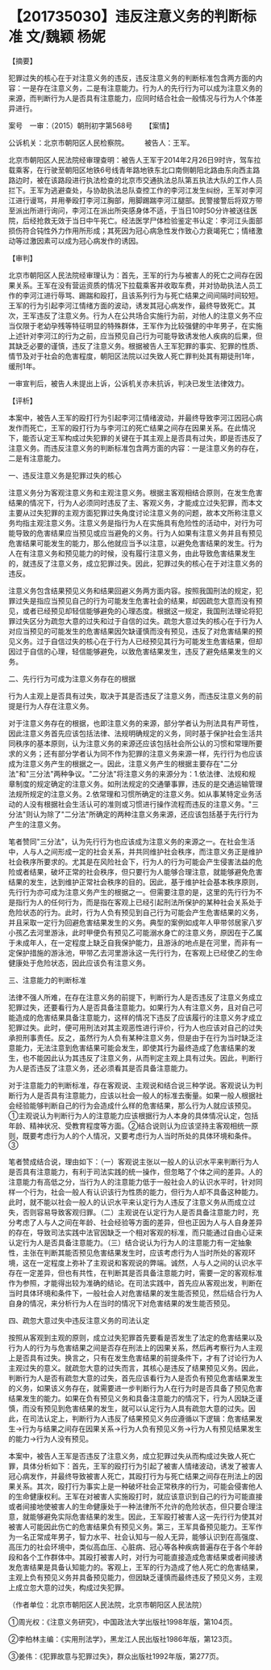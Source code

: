 # 【201735030】违反注意义务的判断标准 文/魏颖 杨妮

【摘要】

犯罪过失的核心在于对注意义务的违反，违反注意义务的判断标准包含两方面的内容：一是存在注意义务，二是有注意能力。行为人的先行行为可以成为注意义务的来源，而判断行为人是否具有注意能力，应同时结合社会一般情况与行为人个体差异进行。

案号　一审：（2015）朝刑初字第568号 　　【案情】

公诉机关：北京市朝阳区人民检察院。 　　被告人：王军。

北京市朝阳区人民法院经审理查明：被告人王军于2014年2月26日9时许，驾车拉载乘客，在行驶至朝阳区地铁6号线青年路地铁东北口南侧朝阳北路由东向西主路路边时，被在该路段进行执法检查的北京市交通执法总队第五执法大队的工作人员拦下。王军为逃避查处，与协助执法总队查控工作的李河江发生纠纷，王军对李河江进行谩骂，并用拳殴打李河江胸部，用脚踢踹李河江腿部。民警接警后将双方带至派出所进行询问，李河江在派出所突感身体不适，于当日10时50分许被送往医院，后经抢救无效于当日中午死亡。经法医学尸体检验鉴定书认定：李河江头面部损伤符合钝性外力作用所形成；其死因为冠心病急性发作致心力衰竭死亡；情绪激动等过激因素可以成为冠心病发作的诱因。

【审判】

北京市朝阳区人民法院经审理认为：首先，王军的行为与被害人的死亡之间存在因果关系。王军在没有营运资质的情况下拉载乘客并收取车费，并对协助执法人员工作的李河江进行辱骂、踢踹和殴打，且该系列行为与死亡结果之间间隔时间较短。王军的行为引起李河江情绪方面的波动，诱发其冠心病发作，最终导致死亡。其次，王军违反了注意义务。行为人在公共场合实施行为前，对他人的注意义务不应当仅限于老幼孕残等特征明显的特殊群体，王军作为比较强健的中年男子，在实施上述针对李河江的行为之前，应当预见自己行为可能导致诱发他人疾病的后果，但其缺乏必要的谨慎，违反了注意义务。根据被告人王军犯罪的事实、犯罪的性质、情节及对于社会的危害程度，朝阳区法院以过失致人死亡罪判处其有期徒刑1年，缓刑1年。

一审宣判后，被告人未提出上诉，公诉机关亦未抗诉，判决已发生法律效力。

【评析】

本案中，被告人王军的殴打行为引起李河江情绪波动，并最终导致李河江因冠心病发作而死亡，王军的殴打行为与李河江的死亡结果之间存在因果关系。在此情况下，能否认定王军构成过失犯罪的关键在于其主观上是否具有过失，即是否违反了注意义务。而违反注意义务的判断标准包含两方面的内容：一是注意义务的存在，二是有注意能力。

一、违反注意义务是犯罪过失的核心

注意义务分为客观注意义务和主观注意义务。根据主客观相结合原则，在发生危害结果的情况下，行为人必须同时违反了主、客观义务，才能成立过失犯罪，而本文主要从过失犯罪的主观方面犯罪过失角度讨论注意义务的问题，故本文所称注意义务均指主观注意义务。注意义务是指行为人在实施具有危险性的活动中，对行为可能导致的危害结果应当预见或应当避免的义务。行为人如果有注意义务并且有预见危害结果可能发生的能力，那么他就应当予以注意，以避免危害结果的发生。行为人在有注意义务和预见能力的时候，没有履行注意义务，由此导致危害结果发生的，就违反了注意义务，成立犯罪过失。因此，犯罪过失的核心在于对注意义务的违反。

注意义务包含结果预见义务和结果回避义务两方面内容。按照我国刑法的规定，犯罪过失是指应当预见自己的行为可能发生危害社会的结果，却因疏忽大意而没有预见，或者已经预见却轻信能够避免的心理态度。根据这一规定，我国刑法理论将犯罪过失区分为疏忽大意的过失和过于自信的过失。疏忽大意过失的核心在于行为人对应当预见的可能发生的危害结果因欠缺谨慎而没有预见，违反了对危害结果的预见义务。过于自信过失的核心在于行为人已经预见其行为可能发生危害结果，但却因过于自信的心理，轻信能够避免，以致危害结果发生，违反了避免结果发生的义务。

二、先行行为可成为注意义务存在的根据

行为人主观上是否具有过失，取决于其是否违反了注意义务，而违反注意义务的前提是行为人存在注意义务。

对于注意义务存在的根据，也即注意义务的来源，部分学者认为刑法具有严苛性，因此注意义务首先应该包括法律、法规明确规定的义务，同时基于保护社会生活共同秩序的基本原则，认为注意义务的来源还应该包括社会所公认的习惯和常理所要求的义务；还有部分学者认为同不作为犯罪的注意义务来源一样，先行行为也应该成为注意义务产生的根据之一。因此，注意义务产生的根据主要存在"二分法"和"三分法"两种争议。"二分法"将注意义务的来源分为：1.依法律、法规和规章制度的规定确定的注意义务。如刑法规定的交通肇事罪，违反的是交通运输管理法规所规定的注意义务。2.依常理和习惯所确定的注意义务。如从事某特定业务活动的人没有根据社会生活认可的准则或习惯进行操作流程而违反的注意义务。"三分法"则认为除了"二分法"所确定的两种注意义务来源，还应该包括基于先行行为产生的注意义务。

笔者赞同"三分法"，认为先行行为也应该成为注意义务的来源之一。在社会生活中，人与人之间形成一定的社会关系，并共同维护社会秩序，而注意义务正是维护社会秩序所要求的。尤其是在风险社会下，行为人的行为可能会产生侵害法益的危险或者结果，破坏正常的社会秩序，但只要行为人能够合理注意，就能够避免危害结果的发生，达到维护正常社会秩序的目的。因此，基于维护社会基本秩序原则，先行行为亦可成为注意义务产生的根据之一。但需要注意的是，这里的先行行为不是指行为人的任何行为，而是指在客观上已经引起刑法所保护的某种社会关系处于危险状态的行为。此时，行为人负有预见到自己行为可能会产生危害结果的义务，并且采取一定行为回避危害结果发生的义务。典型的案例如成年人甲带邻居家八岁小孩乙去河里游泳，此时甲便负有预见乙可能溺水身亡的注意义务，原因在于乙属于未成年人，在一定程度上缺乏自我保护能力，且游泳的地点是在河里，而非有一定保护措施的游泳池，甲带乙去河里游泳这一先行行为，在客观上已经使乙的生命健康处于危险状态，因此应该负有注意义务。

三、注意能力的判断标准

法律不强人所难，在存在注意义务的前提下，判断行为人是否违反了注意义务成立犯罪过失，还要看行为人是否具备注意能力。如果行为人有注意义务，且对自己可能造成的危害结果具备注意能力，这样的情况下违反了应该履行的注意义务才成立犯罪过失。此时，便可用刑法对其主观恶性进行评价，行为人也应该对自己的过失承担刑事责任。反之，虽然行为人负有某种注意义务，但是由于在行为当时缺乏注意能力，无法注意到危害结果可能会发生，即使其行为最终造成了危害结果的发生，也不能因此认为其违反了注意义务，从而判定主观上具有过失。因此，判断行为人是否违反了注意义务，还必须看其是否具备注意能力。

对于注意能力的判断标准，存在客观说、主观说和结合说三种学说。客观说认为判断行为人是否具有注意能力，应该以社会一般人的标准去衡量。如果一般人根据社会经验能够判断自己的行为会造成什么样的危害结果，那么行为人就应该预见。①主观说认为判断行为人的注意能力应该根据行为人本身的具体情况认定，包括年龄、精神状况、受教育程度等方面。②结合说则认为应该坚持主客观相统一原则，既要考虑行为人的个人情况，又要考虑行为人当时所处的具体环境和条件。③

笔者赞成结合说，理由如下：（一）客观说主张以一般人的认识水平来判断行为人是否具有注意能力，有利于司法实践的统一操作，但忽略了个体之间的差异。人的注意能力有高低之分，当行为人的注意能力低于一般社会人的认识水平时，针对同样一个行为，社会一般人有认识该行为性质的能力，但行为人却不具备这种能力。此时，就不能以社会一般人的认识水平来认定行为人违反了注意义务从而成立过失，否则容易导致客观归罪。（二）主观说在认定行为人是否具备注意能力时，充分考虑了人与人之间在年龄、社会经验等方面的差异，但也正因为人与人自身差异的存在，导致司法实践中法官因缺乏一个相对客观的标准，而只能通过自由心证来认定行为人是否具备注意能力。（三）结合说认为行为人的注意能力有一定抽象性，主张在判断其能否预见危害结果发生时，应该考虑行为人当时所处的客观环境，这在一定程度上弥补了主观说和客观说的弊端。诚然，人与人之间的认识水平存在一定差异，但也有共性，在判断其是否具备注意能力时，需要一定的客观标准作为参照，才能得出较为准确的结论。在司法实践中，首先应从客观出发，判断在当时具体环境和条件下，一般社会人对危害结果的发生能否预见，然后结合行为人自身的情况，来分析行为人在当时的情况下对危害结果的发生能否预见。

四、疏忽大意过失中违反注意义务的司法认定

按照从客观到主观的原则，成立过失犯罪首先要看是否发生了法定的危害结果以及行为人的行为与危害结果之间是否存在刑法上的因果关系，然后再考察行为人主观上是否具有过失。换言之，只有在发生危害结果的前提条件下，才有了讨论行为人主观过失的意义。就疏忽大意的过失而言，其核心是违反了结果预见义务。因此，判断行为人是否有疏忽大意的过失，首先应该看行为人是否负有预见危害结果发生的义务，如果该义务存在，就需要进一步判断行为人在行为时是否具备了预见危害结果发生的能力。如果在负有预见义务和具备注意能力的情况下，行为人因缺乏谨慎，而没有预见到危害结果的发生，就可以认定行为人具有疏忽大意的过失。因此，在司法认定上，判断行为人违反了结果预见义务应遵循以下逻辑：危害结果发生→行为与结果之间存在因果关系→行为人负有预见义务→行为人有预见结果发生的能力→行为人没有预见。

本案中，被告人王军是否违反了注意义务，成立犯罪过失从而构成过失致人死亡罪，具体分析如下：首先，王军的殴打行为引起了被害人情绪波动，诱发了被害人冠心病发作，并最终导致被害人死亡，其殴打行为与死亡结果之间存在刑法上的因果关系。其次，殴打行为事实上是一种破坏社会正常秩序的行为，可能会侵害他人的生命健康权利。王军在对被害人实施殴打时，就应该意识到自己的行为可能直接或者间接地使被害人的生命健康处于一种法律所不允许的危险状态，但只要合理注意，就能够避免实际危害结果的发生。因此，王军殴打被害人这一先行行为使其对被害人可能因此伤亡的危害结果负有预见义务。第三，王军具备预见能力。王军作为一名正常成年男子，智力水平、社会认知与一般人无异，能够认识到在高强度、高压力的社会环境中，类似高血压、心脏病、冠心等各种疾病普遍存在于各个年龄段和各个工作群体中。其殴打被害人时，对行为可能直接造成危害结果或者间接诱发危害结果是具备认知能力的。客观上，王军的行为造成了他人死亡的危害结果，主观上负有预见义务并具备预见能力，但因缺乏谨慎而最终违反了预见义务，主观上成立忽大意的过失，构成过失犯罪。

（作者单位：北京市朝阳区人民法院，北京市朝阳区人民法院）

①周光权：《注意义务研究》，中国政法大学出版社1998年版，第104页。

②李柏林主编：《实用刑法学》，黑龙江人民出版社1986年版，第123页。

③姜伟：《犯罪故意与犯罪过失》，群众出版社1992年版，第277页。